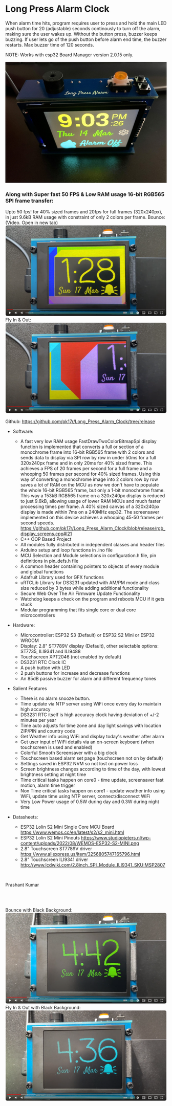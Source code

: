 # Long Press Alarm Clock

When alarm time hits, program requires user to press and hold the main LED push button for 20 (adjustable) seconds continously to turn off the alarm, making sure the user wakes up.
Without the button press, buzzer keeps buzzing. If user lets go of the push button before alarm end time, the buzzer restarts. Max buzzer time of 120 seconds.

NOTE: Works with esp32 Board Manager version 2.0.15 only.

![Alt text](resources/image_main.JPG?raw=true "Main Page")

### Along with Super fast 50 FPS & Low RAM usage 16-bit RGB565 SPI frame transfer:
Upto 50 fps! for 40% sized frames and 20fps for full frames (320x240px), in just 9.6kB RAM usage with constraint of only 2 colors per frame.
Bounce: (Video. Open in new tab)
[![Video](resources/Screensaver_Bounce.png)](https://youtu.be/DzpbRKPJZnU?si=j4roX7BVXBLMQjwz)
Fly In & Out:
[![Video](resources/Screensaver_Fly_in_out.png)](https://youtu.be/Ve2rfpRr-to?si=R1Xj-QtfCcbP3Oyd)

Github: https://github.com/pk17r/Long_Press_Alarm_Clock/tree/release


- Software:
  - A fast very low RAM usage FastDrawTwoColorBitmapSpi display function is implemented that converts a full or section of a monochrome frame into 16-bit RGB565 frame with 2 colors 
  and sends data to display via SPI row by row in under 50ms for a full 320x240px frame and in only 20ms for 40% sized frame. This achieves a FPS of 20 frames per second for a
  full frame and a whooping 50 frames per second for 40% sized frames. Using this way of converting a monochrome image into 2 colors row by row saves a lot of RAM on the MCU as now
  we don't have to populate the whole 16-bit RGB565 frame, but only a 1-bit monochrome frame. This way a 153kB RGB565 frame on a 320x240px display is reduced to just 9.6kB, allowing 
  usage of lower RAM MCUs and much faster processing times per frame. A 40% sized canvas of a 320x240px display is made within 7ms on a 240MHz esp32. The screensaver implemented on
  this device achieves a whooping 45-50 frames per second speeds. https://github.com/pk17r/Long_Press_Alarm_Clock/blob/release/rgb_display_screens.cpp#l21
  - C++ OOP Based Project
  - All modules fully distributed in independent classes and header files
  - Arduino setup and loop functions in .ino file
  - MCU Selection and Module selections in configuration.h file, pin definitions in pin_defs.h file
  - A common header containing pointers to objects of every module and global functions
  - Adafruit Library used for GFX functions
  - uRTCLib Library for DS3231 updated with AM/PM mode and class size reduced by 3 bytes while adding additional functionality
  - Secure Web Over The Air Firmware Update Functionality
  - Watchdog keeps a check on the program and reboots MCU if it gets stuck
  - Modular programming that fits single core or dual core microcontrollers


- Hardware:
  - Microcontroller: ESP32 S3 (Default) or ESP32 S2 Mini or ESP32 WROOM
  - Display: 2.8" ST7789V display (Default), other selectable options: ST7735, ILI9341 and ILI9488
  - Touchscreen XPT2046 (not enabled by default)
  - DS3231 RTC Clock IC
  - A push button with LED
  - 2 push buttons for increase and decrease functions
  - An 85dB passive buzzer for alarm and different frequency tones


- Salient Features
  - There is no alarm snooze button.
  - Time update via NTP server using WiFi once every day to maintain high accuracy
  - DS3231 RTC itself is high accuracy clock having deviation of +/-2 minutes per year
  - Time auto adjusts for time zone and day light savings with location ZIP/PIN and country code
  - Get Weather info using WiFi and display today's weather after alarm
  - Get user input of WiFi details via an on-screen keyboard (when touchscreen is used and enabled)
  - Colorful Smooth Screensaver with a big clock
  - Touchscreen based alarm set page (touchscreen not on by default)
  - Settings saved in ESP32 NVM so not lost on power loss
  - Screen brightness changes according to time of the day, with lowest brightness setting at night time
  - Time critical tasks happen on core0 - time update, screensaver fast motion, alarm time trigger
  - Non Time critical tasks happen on core1 - update weather info using WiFi, update time using NTP server, connect/disconnect WiFi
  - Very Low Power usage of 0.5W during day and 0.3W during night time


- Datasheets:
  - ESP32 Lolin S2 Mini Single Core MCU Board https://www.wemos.cc/en/latest/s2/s2_mini.html
  - ESP32 Lolin S2 Mini Pinouts https://www.studiopieters.nl/wp-content/uploads/2022/08/WEMOS-ESP32-S2-MINI.png
  - 2.8" Touchscreen ST7789V driver https://www.aliexpress.us/item/3256805747165796.html
  - 2.8" Touchscreen ILI9341 driver http://www.lcdwiki.com/2.8inch_SPI_Module_ILI9341_SKU:MSP2807
<br>

Prashant Kumar

<br>
<br>

Bounce with Black Background:
[![Video](resources/Screensaver_Bounce_black_bg.png)](https://youtu.be/TZh4dyWv5IA?si=s0DFCxvyo68ziwVC)
Fly In & Out with Black Background:
[![Video](resources/Screensaver_Fly_in_out_black_bg.png)](https://youtu.be/e-dc37-eSqQ?si=WkW9plOmQq_JkzEE)